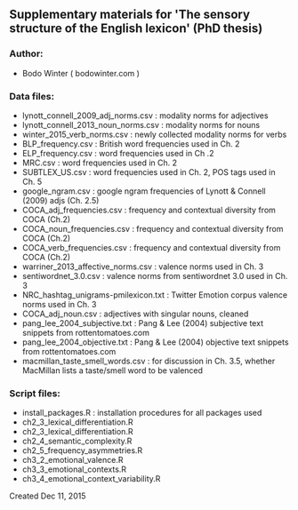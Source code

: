 Supplementary materials for 'The sensory structure of the English lexicon' (PhD thesis)
---------------------

### Author:

- Bodo Winter ( bodowinter.com )

### Data files:

- lynott_connell_2009_adj_norms.csv : modality norms for adjectives
- lynott_connell_2013_noun_norms.csv : modality norms for nouns
- winter_2015_verb_norms.csv : newly collected modality norms for verbs
- BLP_frequency.csv : British word frequencies used in Ch. 2
- ELP_frequency.csv : word frequencies used in Ch .2
- MRC.csv : word frequencies used in Ch. 2
- SUBTLEX_US.csv : word frequencies used in Ch. 2, POS tags used in Ch. 5
- google_ngram.csv : google ngram frequencies of Lynott & Connell (2009) adjs (Ch. 2.5)
- COCA_adj_frequencies.csv : frequency and contextual diversity from COCA (Ch.2)
- COCA_noun_frequencies.csv : frequency and contextual diversity from COCA (Ch.2)
- COCA_verb_frequencies.csv : frequency and contextual diversity from COCA (Ch.2)
- warriner_2013_affective_norms.csv : valence norms used in Ch. 3
- sentiwordnet_3.0.csv : valence norms from sentiwordnet 3.0 used in Ch. 3
- NRC_hashtag_unigrams-pmilexicon.txt : Twitter Emotion corpus valence norms used in Ch. 3
- COCA_adj_noun.csv : adjectives with singular nouns, cleaned
- pang_lee_2004_subjective.txt : Pang & Lee (2004) subjective text snippets from rottentomatoes.com
- pang_lee_2004_objective.txt : Pang & Lee (2004) objective text snippets from rottentomatoes.com
- macmillan_taste_smell_words.csv : for discussion in Ch. 3.5, whether MacMillan lists a taste/smell word to be valenced

### Script files:

- install_packages.R : installation procedures for all packages used
- ch2_3_lexical_differentiation.R
- ch2_3_lexical_differentiation.R
- ch2_4_semantic_complexity.R
- ch2_5_frequency_asymmetries.R
- ch3_2_emotional_valence.R
- ch3_3_emotional_contexts.R
- ch3_4_emotional_context_variability.R

Created Dec 11, 2015
